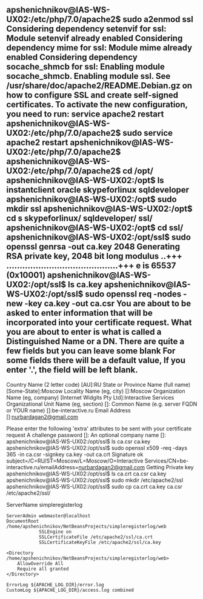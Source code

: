 apshenichnikov@IAS-WS-UX02:/etc/php/7.0/apache2$ sudo a2enmod ssl 
Considering dependency setenvif for ssl:
Module setenvif already enabled
Considering dependency mime for ssl:
Module mime already enabled
Considering dependency socache_shmcb for ssl:
Enabling module socache_shmcb.
Enabling module ssl.
See /usr/share/doc/apache2/README.Debian.gz on how to configure SSL and create self-signed certificates.
To activate the new configuration, you need to run:
  service apache2 restart
apshenichnikov@IAS-WS-UX02:/etc/php/7.0/apache2$ sudo service apache2 restart
apshenichnikov@IAS-WS-UX02:/etc/php/7.0/apache2$ 
apshenichnikov@IAS-WS-UX02:/etc/php/7.0/apache2$ cd /opt/
apshenichnikov@IAS-WS-UX02:/opt$ ls
instantclient  oracle  skypeforlinux  sqldeveloper
apshenichnikov@IAS-WS-UX02:/opt$ sudo mkdir ssl
apshenichnikov@IAS-WS-UX02:/opt$ cd s
skypeforlinux/ sqldeveloper/  ssl/           
apshenichnikov@IAS-WS-UX02:/opt$ cd ssl/
apshenichnikov@IAS-WS-UX02:/opt/ssl$ sudo openssl genrsa -out ca.key 2048
Generating RSA private key, 2048 bit long modulus
..+++
..........................................+++
e is 65537 (0x10001)
apshenichnikov@IAS-WS-UX02:/opt/ssl$ ls
ca.key
apshenichnikov@IAS-WS-UX02:/opt/ssl$ sudo openssl req -nodes -new -key ca.key -out ca.csr
You are about to be asked to enter information that will be incorporated
into your certificate request.
What you are about to enter is what is called a Distinguished Name or a DN.
There are quite a few fields but you can leave some blank
For some fields there will be a default value,
If you enter '.', the field will be left blank.
-----
Country Name (2 letter code) [AU]:RU
State or Province Name (full name) [Some-State]:Moscow
Locality Name (eg, city) []:Moscow
Organization Name (eg, company) [Internet Widgits Pty Ltd]:Interactive Services
Organizational Unit Name (eg, section) []:
Common Name (e.g. server FQDN or YOUR name) []:be-interactive.ru
Email Address []:nurbardagan2@gmail.com

Please enter the following 'extra' attributes
to be sent with your certificate request
A challenge password []:
An optional company name []:
apshenichnikov@IAS-WS-UX02:/opt/ssl$ ls
ca.csr  ca.key
apshenichnikov@IAS-WS-UX02:/opt/ssl$ sudo openssl x509 -req -days 365 -in ca.csr -signkey ca.key -out ca.crt
Signature ok
subject=/C=RU/ST=Moscow/L=Moscow/O=Interactive Services/CN=be-interactive.ru/emailAddress=nurbardagan2@gmail.com
Getting Private key
apshenichnikov@IAS-WS-UX02:/opt/ssl$ ls
ca.crt  ca.csr  ca.key
apshenichnikov@IAS-WS-UX02:/opt/ssl$ sudo mkdir /etc/apache2/ssl
apshenichnikov@IAS-WS-UX02:/opt/ssl$ sudo cp ca.crt ca.key ca.csr /etc/apache2/ssl/

<VirtualHost simpleregisterlog:443>
	ServerName simpleregisterlog

	ServerAdmin webmaster@localhost
	DocumentRoot /home/apshenichnikov/NetBeansProjects/simpleregisterlog/web
                SSLEngine on
                SSLCertificateFile /etc/apache2/ssl/ca.crt
                SSLCertificateKeyFile /etc/apache2/ssl/ca.key

	<Directory /home/apshenichnikov/NetBeansProjects/simpleregisterlog/web>
		AllowOverride All
		Require all granted
	</Directory>

	ErrorLog ${APACHE_LOG_DIR}/error.log
	CustomLog ${APACHE_LOG_DIR}/access.log combined
</VirtualHost>